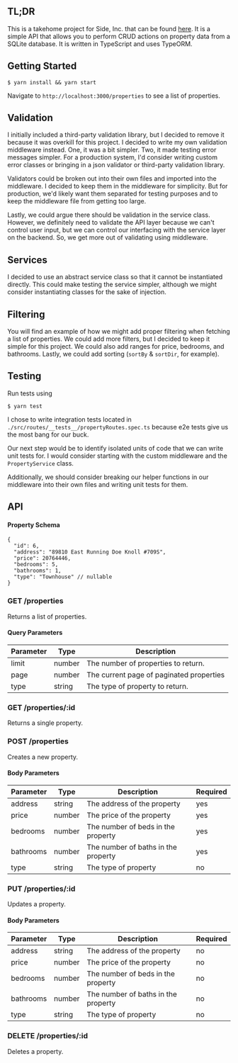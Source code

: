 ## TL;DR

This is a takehome project for Side, Inc. that can be found [here](https://github.com/reside-eng/take-home-assignment-nodejs-simplyrets). It is a simple API that allows you to perform CRUD actions on property data from a SQLite database. It is written in TypeScript and uses TypeORM.

## Getting Started
```
$ yarn install && yarn start
```

Navigate to `http://localhost:3000/properties` to see a list of properties.

## Validation

I initially included a third-party validation library, but I decided to remove it because it was overkill for this project. I decided to write my own validation middleware instead. One, it was a bit simpler. Two, it made testing error messages simpler. For a production system, I'd consider writing custom error classes or bringing in a json validator or third-party validation library.

Validators could be broken out into their own files and imported into the middleware. I decided to keep them in the middleware for simplicity. But for production, we'd likely want them separated for testing purposes and to keep the middleware file from getting too large.

Lastly, we could argue there should be validation in the service class. However, we definitely need to validate the API layer because we can't control user input, but we can control our interfacing with the service layer on the backend. So, we get more out of validating using middleware.

## Services

I decided to use an abstract service class so that it cannot be instantiated directly. This could make testing the service simpler, although we might consider instantiating classes for the sake of injection.

## Filtering

You will find an example of how we might add proper filtering when fetching a list of properties. We could add more filters, but I decided to keep it simple for this project. We could also add ranges for price, bedrooms, and bathrooms. Lastly, we could add sorting (`sortBy` & `sortDir`, for example).

## Testing

Run tests using
  
```
$ yarn test
```

I chose to write integration tests located in `./src/routes/__tests__/propertyRoutes.spec.ts` because e2e tests give us the most bang for our buck.

Our next step would be to identify isolated units of code that we can write unit tests for. I would consider starting with the custom middleware and the `PropertyService` class.

Additionally, we should consider breaking our helper functions in our middleware into their own files and writing unit tests for them.

## API

#### Property Schema
```
{
  "id": 6,
  "address": "89810 East Running Doe Knoll #709S",
  "price": 20764446,
  "bedrooms": 5,
  "bathrooms": 1,
  "type": "Townhouse" // nullable
}
```

### GET /properties

Returns a list of properties.

#### Query Parameters

| Parameter | Type | Description |
| --- | --- | --- |
| limit | number | The number of properties to return. |
| page | number | The current page of paginated properties |
| type | string | The type of property to return. |

### GET /properties/:id

Returns a single property.

### POST /properties

Creates a new property.

#### Body Parameters

| Parameter | Type | Description | Required |
| --- | --- | --- | --- |
| address | string | The address of the property | yes |
| price | number | The price of the property | yes |
| bedrooms | number | The number of beds in the property | yes |
| bathrooms | number | The number of baths in the property | yes |
| type | string | The type of property | no |

### PUT /properties/:id

Updates a property.

#### Body Parameters

| Parameter | Type | Description | Required |
| --- | --- | --- | --- |
| address | string | The address of the property | no |
| price | number | The price of the property | no |
| bedrooms | number | The number of beds in the property | no |
| bathrooms | number | The number of baths in the property | no |
| type | string | The type of property | no |

### DELETE /properties/:id

Deletes a property.
